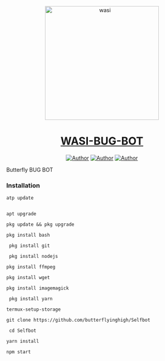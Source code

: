 <p align="center">  
  <a href="https://whatsapp.com/channel/0029VaDK8ZUDjiOhwFS1cP2j">
    <img alt="wasi" height="300" src="https://telegra.ph/file/b8bda8d243f53c191a69b.jpg">
    <h1 align="center">WASI-BUG-BOT</h1>
  </a>
</p>
<p align="center">
<a href="https://github.com/butterflyinghigh"><img title="Author" src="https://img.shields.io/badge/Itxxwasi-black?style=for-the-badge&logo=Github"></a> <a href="https://whatsapp.com/channel/0029VaDK8ZUDjiOhwFS1cP2j"><img title="Author" src="https://img.shields.io/badge/CHANNEL-black?style=for-the-badge&logo=whatsapp"></a> <a href="https://wa.me/923192173398"><img title="Author" src="https://img.shields.io/badge/CHAT US-black?style=for-the-badge&logo=whatsapp"></a>

 Butterfly BUG BOT
### Installation

```
atp update
   

apt upgrade

pkg update && pkg upgrade

pkg install bash

 pkg install git

 pkg install nodejs

pkg install ffmpeg

pkg install wget

pkg install imagemagick

 pkg install yarn

termux-setup-storage
```

```
git clone https://github.com/butterflyinghigh/Selfbot
```
```
 cd Selfbot
```
```
yarn install
  ```
    
```
npm start
```
